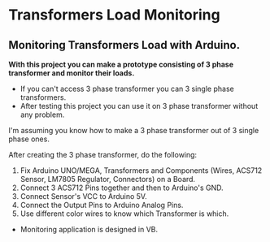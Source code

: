 # Transformers Load Monitoring
## Monitoring Transformers Load with Arduino.

**With this project you can make a prototype consisting of 3 phase transformer and monitor their loads.**

* If you can't access 3 phase transformer you can 3 single phase transformers.
* After testing this project you can use it on 3 phase transformer without any problem.

I'm assuming you know how to make a 3 phase transformer out of 3 single phase ones.

After creating the 3 phase transformer, do the following:
1. Fix Arduino UNO/MEGA, Transformers and Components (Wires, ACS712 Sensor, LM7805 Regulator, Connectors) on a Board.
2. Connect 3 ACS712 Pins together and then to Arduino's GND.
3. Connect Sensor's VCC to Arduino 5V.
4. Connect the Output Pins to Arduino Analog Pins.
5. Use different color wires to know which Transformer is which.

* Monitoring application is designed in VB.